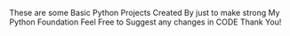 These are some Basic Python Projects Created By just to make strong My Python Foundation 
Feel Free to Suggest any changes in CODE
Thank You!
